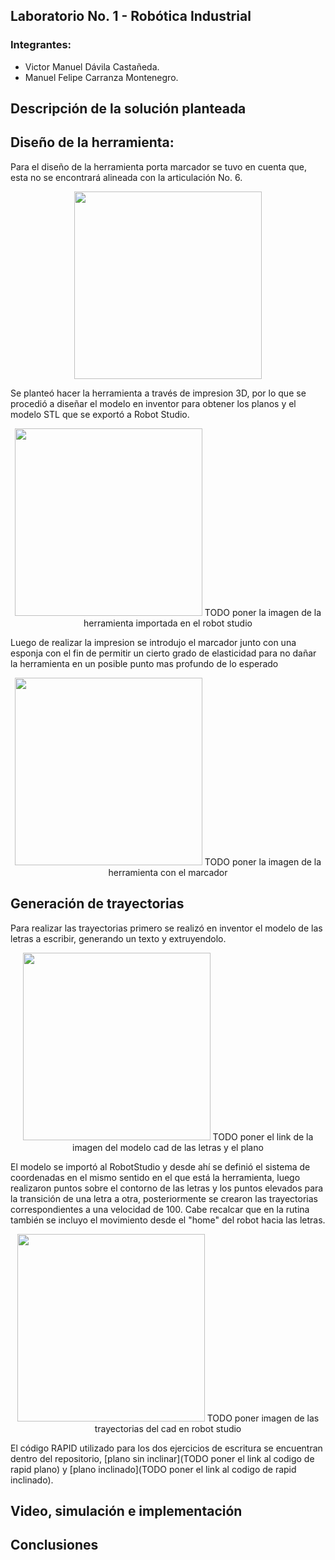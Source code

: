 ## Laboratorio No. 1 - Robótica Industrial
### Integrantes: 
- Victor Manuel Dávila Castañeda.
- Manuel Felipe Carranza Montenegro.
## Descripción de la solución planteada
## Diseño de la herramienta:
Para el diseño de la herramienta porta marcador se tuvo en cuenta que, esta no se encontrará alineada con la articulación No. 6.

<div>
<p style = 'text-align:center;' align="center">
<img src="https://github.com/victordavila2311/LAB1Robotica_Manuel_Victor/assets/82252851/3e54788c-fd73-4fbc-b19a-a6e3236d5a12" width="300px" 

<img src="https://github.com/victordavila2311/LAB1Robotica_Manuel_Victor/assets/82252851/9bc03ca1-a9e2-4eb7-ac9b-6e65cfd7f75d" width="300px" >
</p>
</div>

Se planteó hacer la herramienta a través de impresion 3D, por lo que se procedió a diseñar el modelo en inventor para obtener los planos y el modelo STL que se exportó a Robot Studio.
<div>
<p style = 'text-align:center;' align="center">
<img src="" width="300px">
  TODO poner la imagen de la herramienta importada en el robot studio
</p>
</div>
Luego de realizar la impresion se introdujo el marcador junto con una esponja con el fin de permitir un cierto grado de elasticidad para no dañar la herramienta en un posible punto mas profundo de lo esperado
<div>
<p style = 'text-align:center;' align="center">
<img src="" width="300px">
  TODO poner la imagen de la herramienta con el marcador
</p>
</div>

## Generación de trayectorias

Para realizar las trayectorias primero se realizó en inventor el modelo de las letras a escribir, generando un texto y extruyendolo.
<div>
<p style = 'text-align:center;' align="center">
<img src="" width="300px">
  TODO poner el link de la imagen del modelo cad de las letras y el plano
</p>
</div>



El modelo se importó al RobotStudio y desde ahí se definió el sistema de coordenadas en el mismo sentido en el que está la herramienta, luego realizaron puntos sobre el contorno de las letras y los puntos elevados para la transición de una letra a otra, posteriormente se crearon las trayectorias correspondientes a una velocidad de 100. Cabe recalcar que en la rutina también se incluyo el movimiento desde el "home" del robot hacia las letras.


<div>
<p style = 'text-align:center;' align="center">
<img src="" width="300px">
  TODO poner imagen de las trayectorias del cad en robot studio
</p>
</div>


El código RAPID utilizado para los dos ejercicios de escritura se encuentran dentro del repositorio, [plano sin inclinar](TODO poner el link al codigo de rapid plano) y [plano inclinado](TODO poner el link al codigo de rapid inclinado).

## Video, simulación e implementación

## Conclusiones
